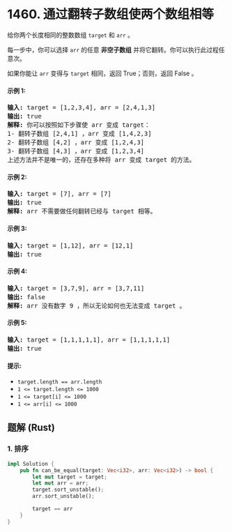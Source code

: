 # 1460. 通过翻转子数组使两个数组相等
给你两个长度相同的整数数组 `target` 和 `arr` 。

每一步中，你可以选择 `arr` 的任意 **非空子数组** 并将它翻转。你可以执行此过程任意次。

如果你能让 `arr` 变得与 `target` 相同，返回 True；否则，返回 False 。

#### 示例 1:
<pre>
<strong>输入:</strong> target = [1,2,3,4], arr = [2,4,1,3]
<strong>输出:</strong> true
<strong>解释:</strong> 你可以按照如下步骤使 arr 变成 target：
1- 翻转子数组 [2,4,1] ，arr 变成 [1,4,2,3]
2- 翻转子数组 [4,2] ，arr 变成 [1,2,4,3]
3- 翻转子数组 [4,3] ，arr 变成 [1,2,3,4]
上述方法并不是唯一的，还存在多种将 arr 变成 target 的方法。
</pre>

#### 示例 2:
<pre>
<strong>输入:</strong> target = [7], arr = [7]
<strong>输出:</strong> true
<strong>解释:</strong> arr 不需要做任何翻转已经与 target 相等。
</pre>

#### 示例 3:
<pre>
<strong>输入:</strong> target = [1,12], arr = [12,1]
<strong>输出:</strong> true
</pre>

#### 示例 4:
<pre>
<strong>输入:</strong> target = [3,7,9], arr = [3,7,11]
<strong>输出:</strong> false
<strong>解释:</strong> arr 没有数字 9 ，所以无论如何也无法变成 target 。
</pre>

#### 示例 5:
<pre>
<strong>输入:</strong> target = [1,1,1,1,1], arr = [1,1,1,1,1]
<strong>输出:</strong> true
</pre>

#### 提示:
* `target.length == arr.length`
* `1 <= target.length <= 1000`
* `1 <= target[i] <= 1000`
* `1 <= arr[i] <= 1000`

## 题解 (Rust)

### 1. 排序
```Rust
impl Solution {
    pub fn can_be_equal(target: Vec<i32>, arr: Vec<i32>) -> bool {
        let mut target = target;
        let mut arr = arr;
        target.sort_unstable();
        arr.sort_unstable();

        target == arr
    }
}
```
